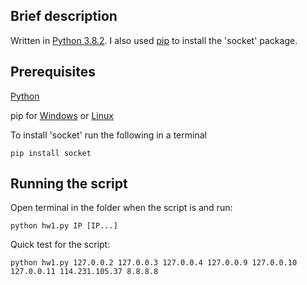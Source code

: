 ## Brief description
Written in [Python 3.8.2](https://www.python.org/downloads/). I also used [pip](https://pypi.org/project/pip/) to install the 'socket' package.

## Prerequisites 
[Python](https://www.python.org/downloads)

pip for [Windows](https://www.liquidweb.com/kb/install-pip-windows) or [Linux](https://www.tecmint.com/install-pip-in-linux/)

To install 'socket' run the following in a terminal
```
pip install socket
```

## Running the script
Open terminal in the folder when the script is and run:
```
python hw1.py IP [IP...]
```

Quick test for the script:
```
python hw1.py 127.0.0.2 127.0.0.3 127.0.0.4 127.0.0.9 127.0.0.10 127.0.0.11 114.231.105.37 8.8.8.8
```

